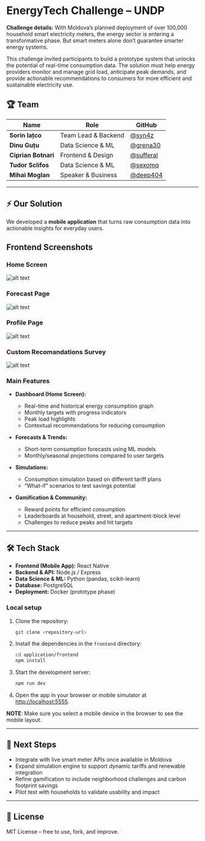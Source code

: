 # EnergyTech Challenge – UNDP

**Challenge details:** With Moldova’s planned deployment of over 100,000 household smart electricity meters, the energy sector is entering a transformative phase. But smart meters alone don’t guarantee smarter energy systems.

This challenge invited participants to build a prototype system that unlocks the potential of real-time consumption data. The solution must help energy providers monitor and manage grid load, anticipate peak demands, and provide actionable recommendations to consumers for more efficient and sustainable electricity use.

## 🏆 Team

| Name                | Role                | GitHub                                   |
| ------------------- | ------------------- | ---------------------------------------- |
| **Sorin Iațco**     | Team Lead & Backend | [@syn4z](https://github.com/syn4z)       |
| **Dinu Guțu**       | Data Science & ML   | [@grena30](https://github.com/Grena30)   |
| **Ciprian Botnari** | Frontend & Design   | [@sufferal](https://github.com/Sufferal) |
| **Tudor Sclifos**   | Data Science & ML   | [@sexomq](https://github.com/SexomQ)     |
| **Mihai Moglan**    | Speaker & Business  | [@deep404](https://github.com/deep404)   |

---

## ⚡ Our Solution

We developed a **mobile application** that turns raw consumption data into actionable insights for everyday users.

## Frontend Screenshots
### Home Screen
![alt text](./docs/screenshots/home.png)

### Forecast Page
![alt text](./docs/screenshots/forecast.png)

### Profile Page
![alt text](./docs/screenshots/profile.png)

### Custom Recomandations Survey
![alt text](./docs/screenshots/survey.png)

### Main Features

- **Dashboard (Home Screen):**

  - Real-time and historical energy consumption graph
  - Monthly targets with progress indicators
  - Peak load highlights
  - Contextual recommendations for reducing consumption

- **Forecasts & Trends:**

  - Short-term consumption forecasts using ML models
  - Monthly/seasonal projections compared to user targets

- **Simulations:**

  - Consumption simulation based on different tariff plans
  - “What-if” scenarios to test savings potential

- **Gamification & Community:**
  - Reward points for efficient consumption
  - Leaderboards at household, street, and apartment-block level
  - Challenges to reduce peaks and hit targets

---

## 🛠️ Tech Stack

- **Frontend (Mobile App):** React Native
- **Backend & API:** Node.js / Express
- **Data Science & ML:** Python (pandas, scikit-learn)
- **Database:** PostgreSQL
- **Deployment:** Docker (prototype phase)

### Local setup

1. Clone the repository:

   ```bash
   git clone <repository-url>
   ```

2. Install the dependencies in the `frontend` directory:

   ```bash
   cd application/frontend
   npm install
   ```

3. Start the development server:
   ```bash
   npm run dev
   ```
4. Open the app in your browser or mobile simulator at [http://localhost:5555](http://localhost:5555).

**NOTE**: Make sure you select a mobile device in the browser to see the mobile layout.

---

## 🚀 Next Steps

- Integrate with live smart meter APIs once available in Moldova
- Expand simulation engine to support dynamic tariffs and renewable integration
- Refine gamification to include neighborhood challenges and carbon footprint savings
- Pilot test with households to validate usability and impact

---

## 📄 License

MIT License – free to use, fork, and improve.

